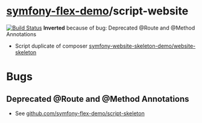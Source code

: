 # [symfony-flex-demo](https://symfony-flex-demo.github.io)/script-website

[![Build Status](https://travis-ci.org/symfony-flex-demo/script-website.svg?branch=master)](https://travis-ci.org/symfony-flex-demo/script-website) **Inverted** because of bug: Deprecated @Route and @Method Annotations

* Script duplicate of composer [symfony-website-skeleton-demo/website-skeleton](https://github.com/symfony-website-skeleton-demo/website-skeleton)

# Bugs
## Deprecated @Route and @Method Annotations
* See [github.com/symfony-flex-demo/script-skeleton](https://github.com/symfony-flex-demo/script-skeleton)
